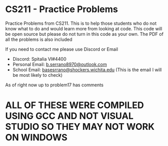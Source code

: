 # CS211 - Practice Problems

Practice Problems from CS211.
This is to help those students who do not know what to do and would learn more from looking at code.
This code will be open source but please do not turn in this code as your own.
The PDF of all the problems is also included

If you need to contact me please use Discord or Email

- Discord: Spitalia VI#4400
- Personal Email: b.serrano8970@outlook.com
- School Email: basesrrano@shockers.wichita.edu (This is the email I will be most likely to check)

As of right now up to problem17 has comments

# ALL OF THESE WERE COMPILED USING GCC AND NOT VISUAL STUDIO SO THEY MAY NOT WORK ON WINDOWS
